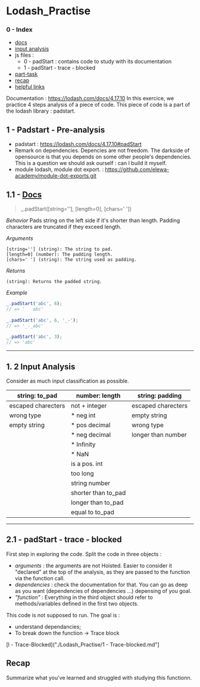 # Lodash_Practise

### 0 - Index
* [docs](#docs)
* [input analysis](#input-analysis)
* js files : 
  * 0 - padStart : contains code to study with its documentation
  * 1 - padStart - trace - blocked 
* [part-task](#part-task)
* [recap](#recap)
* [helpful links](#helpful-links)

Documentation : https://lodash.com/docs/4.17.10
In this exercice, we practice 4 steps analysis of a piece of code. This piece of code is a part of the lodash library : padstart.

## 1 - Padstart - Pre-analysis
  * padstart : https://lodash.com/docs/4.17.10#padStart 
  * Remark on dependencies. Depencies are not freedom. The darkside of opensource is that you depends on some other people's dependencies. This is a question we should ask ourself : can I build it myself.
  * module lodash, module dot export. : https://github.com/elewa-academy/module-dot-exports.git
  
## 1.1 - [Docs](https://lodash.com/docs/4.17.10#padStart)

> _.padStart([string=''], [length=0], [chars=' '])

_Behavior_
Pads string on the left side if it's shorter than length. Padding characters are truncated if they exceed length.

_Arguments_
```
[string=''] (string): The string to pad.
[length=0] (number): The padding length.
[chars=' '] (string): The string used as padding.
```

_Returns_
```
(string): Returns the padded string.
```

_Example_
```js
_.padStart('abc', 6);
// => '   abc'
 
_.padStart('abc', 6, '_-');
// => '_-_abc'
 
_.padStart('abc', 3);
// => 'abc'
```


___

## 1. 2 Input Analysis

Consider as much input classification as possible.

| string: to_pad | number: length | string: padding
|---|---|---|
| escaped charecters | not + integer | escaped charecters |
| wrong type | * neg int | empty string |
| empty string | * pos decimal | wrong type |
| | * neg decimal | longer than number |
| | * Infinity | |
| | * NaN | |
| | is a pos. int | |
| | too long | |
| | string number | |
| | shorter than to_pad | |
| | longer than to_pad | |
| | equal to to_pad | |

___

## 2.1 - padStart - trace - blocked 

First step in exploring the code. Split the code in three objects : 

  * _arguments_ : the arguments are not Hoisted. Easier to consider it "declared" at the top of the analysis, as they are passed to the function via the function call.
  * _dependencies_ : check the documentation for that. You can go as deep as you want (dependencies of dependencies ...) depensing of you goal. 
  * _"function"_ : Everything in the third object should refer to methods/variables defined in the first two objects.

This code is not supposed to run. The goal is : 
  * understand dependancies;
  * To break down the function -> Trace block

[l - Trace-Blocked]("./Lodash_Practise/1 - Trace-blocked.md"]
    
## Recap

Summarize what you've learned and struggled with studying this functionn.
